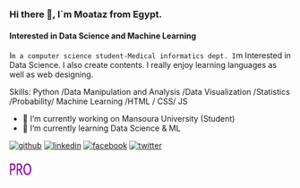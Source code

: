 ### Hi there 👋, I`m Moataz from Egypt.
#### Interested in Data Science and Machine Learning
I`m a computer science student-Medical informatics dept. I`m Interested in Data Science. I also create contents. I really enjoy learning languages as well as web designing.

Skills: Python /Data Manipulation and Analysis /Data Visualization /Statistics /Probability/ Machine Learning /HTML / CSS/ JS

- 🔭 I’m currently working on Mansoura University (Student) 
- 🌱 I’m currently learning Data Science & ML 


[<img src='https://cdn.jsdelivr.net/npm/simple-icons@3.0.1/icons/github.svg' alt='github' height='40'>](https://github.com/Moataz-Elmesmary)  [<img src='https://cdn.jsdelivr.net/npm/simple-icons@3.0.1/icons/linkedin.svg' alt='linkedin' height='40'>](https://www.linkedin.com/in/MoatazElmesmary/)  [<img src='https://cdn.jsdelivr.net/npm/simple-icons@3.0.1/icons/facebook.svg' alt='facebook' height='40'>](https://www.facebook.com/MoatazElmesmary)  [<img src='https://cdn.jsdelivr.net/npm/simple-icons@3.0.1/icons/twitter.svg' alt='twitter' height='40'>](https://twitter.com/MoatazElmesmary)  

<a href='https://github.com/pricing'><img src='https://raw.githubusercontent.com/acervenky/animated-github-badges/master/assets/pro.gif' width='40' height='40'></a> 

